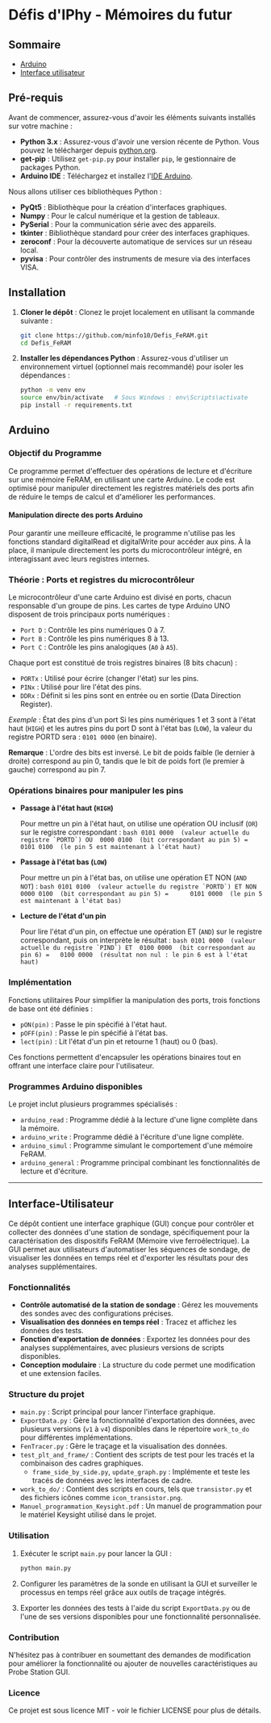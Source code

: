 # Défis d'IPhy - Mémoires du futur

## Sommaire

- [Arduino](##Arduino)
- [Interface utilisateur](##Interface-utilisateur)

## Pré-requis

Avant de commencer, assurez-vous d'avoir les éléments suivants installés sur votre machine :

- **Python 3.x** : Assurez-vous d'avoir une version récente de Python. Vous pouvez le télécharger depuis [python.org](https://www.python.org/downloads/).
- **get-pip** : Utilisez `get-pip.py` pour installer `pip`, le gestionnaire de packages Python.
- **Arduino IDE** : Téléchargez et installez l'[IDE Arduino](https://www.arduino.cc/en/software).

Nous allons utiliser ces bibliothèques Python :
- **PyQt5** : Bibliothèque pour la création d'interfaces graphiques.
- **Numpy** : Pour le calcul numérique et la gestion de tableaux.
- **PySerial** : Pour la communication série avec des appareils.
- **tkinter** : Bibliothèque standard pour créer des interfaces graphiques.
- **zeroconf** : Pour la découverte automatique de services sur un réseau local. 
- **pyvisa** : Pour contrôler des instruments de mesure via des interfaces VISA.

## Installation

1. **Cloner le dépôt** :
   Clonez le projet localement en utilisant la commande suivante :
   ```bash
   git clone https://github.com/minfo10/Defis_FeRAM.git
   cd Defis_FeRAM
   ```
2. **Installer les dépendances Python** : Assurez-vous d'utiliser un environnement virtuel (optionnel mais recommandé) pour isoler les dépendances :
   ```bash
   python -m venv env
   source env/bin/activate   # Sous Windows : env\Scripts\activate
   pip install -r requirements.txt
   ```

## Arduino

### Objectif du Programme

Ce programme permet d'effectuer des opérations de lecture et d'écriture sur une mémoire FeRAM, en utilisant une carte Arduino.
Le code est optimisé pour manipuler directement les registres matériels des ports afin de réduire le temps de calcul et d'améliorer les performances.

#### Manipulation directe des ports Arduino
Pour garantir une meilleure efficacité, le programme n'utilise pas les fonctions standard digitalRead et digitalWrite pour accéder aux pins. À la place, il manipule directement les ports du microcontrôleur intégré, en interagissant avec leurs registres internes.
    
### Théorie : Ports et registres du microcontrôleur
Le microcontrôleur d'une carte Arduino est divisé en ports, chacun responsable d'un groupe de pins.
Les cartes de type Arduino UNO disposent de trois principaux ports numériques :

- `Port D` : Contrôle les pins numériques 0 à 7.
- `Port B` : Contrôle les pins numériques 8 à 13.
- `Port C` : Contrôle les pins analogiques (`A0` à `A5`).

Chaque port est constitué de trois registres binaires (8 bits chacun) :

- `PORTx` : Utilisé pour écrire (changer l'état) sur les pins.
- `PINx` : Utilisé pour lire l'état des pins.
- `DDRx` : Définit si les pins sont en entrée ou en sortie (Data Direction Register).

*Exemple* : État des pins d'un port
Si les pins numériques 1 et 3 sont à l'état haut (`HIGH`) et les autres pins du port D sont à l'état bas (`LOW`), la valeur du registre PORTD sera : `0101 0000` (en binaire).

**Remarque** : L'ordre des bits est inversé. Le bit de poids faible (le dernier à droite) correspond au pin 0, tandis que le bit de poids fort (le premier à gauche) correspond au pin 7.

### Opérations binaires pour manipuler les pins

- **Passage à l'état haut (`HIGH`)**

   Pour mettre un pin à l'état haut, on utilise une opération OU inclusif (`OR`) sur le registre correspondant :
      ```bash
              0101 0000  (valeur actuelle du registre `PORTD`)
          OU  0000 0100  (bit correspondant au pin 5)
          =   0101 0100  (le pin 5 est maintenant à l'état haut)
      ```

- **Passage à l'état bas (`LOW`)**

   Pour mettre un pin à l'état bas, on utilise une opération ET NON (`AND NOT`) :
      ```bash
                 0101 0100  (valeur actuelle du registre `PORTD`)
          ET NON 0000 0100  (bit correspondant au pin 5)
          =      0101 0000  (le pin 5 est maintenant à l'état bas)
      ```

- **Lecture de l'état d'un pin**

   Pour lire l'état d'un pin, on effectue une opération ET (`AND`) sur le registre correspondant, puis on interprète le résultat :
      ```bash
              0101 0000  (valeur actuelle du registre `PIND`)
          ET  0100 0000  (bit correspondant au pin 6)
          =   0100 0000  (résultat non nul : le pin 6 est à l'état haut)
      ```


### Implémentation

Fonctions utilitaires
Pour simplifier la manipulation des ports, trois fonctions de base ont été définies :

- `pON(pin)` : Passe le pin spécifié à l'état haut.
- `pOFF(pin)` : Passe le pin spécifié à l'état bas.
- `lect(pin)` : Lit l'état d'un pin et retourne 1 (haut) ou 0 (bas).

Ces fonctions permettent d'encapsuler les opérations binaires tout en offrant une interface claire pour l'utilisateur.

### Programmes Arduino disponibles
Le projet inclut plusieurs programmes spécialisés :

- `arduino_read` : Programme dédié à la lecture d'une ligne complète dans la mémoire.
- `arduino_write` : Programme dédié à l'écriture d'une ligne complète.
- `arduino_simul` : Programme simulant le comportement d'une mémoire FeRAM.
- `arduino_general` : Programme principal combinant les fonctionnalités de lecture et d'écriture.


---

## Interface-Utilisateur

Ce dépôt contient une interface graphique (GUI) conçue pour contrôler et collecter des données d'une station de sondage, spécifiquement pour la caractérisation des dispositifs FeRAM (Mémoire vive ferroélectrique). La GUI permet aux utilisateurs d'automatiser les séquences de sondage, de visualiser les données en temps réel et d'exporter les résultats pour des analyses supplémentaires.

### Fonctionnalités

- **Contrôle automatisé de la station de sondage** : Gérez les mouvements des sondes avec des configurations précises.
- **Visualisation des données en temps réel** : Tracez et affichez les données des tests.
- **Fonction d'exportation de données** : Exportez les données pour des analyses supplémentaires, avec plusieurs versions de scripts disponibles.
- **Conception modulaire** : La structure du code permet une modification et une extension faciles.

### Structure du projet

- `main.py` : Script principal pour lancer l'interface graphique.
- `ExportData.py` : Gère la fonctionnalité d'exportation des données, avec plusieurs versions (`v1` à `v4`) disponibles dans le répertoire `work_to_do` pour différentes implémentations.
- `FenTracer.py` : Gère le traçage et la visualisation des données.
- `test_plt_and_frame/` : Contient des scripts de test pour les tracés et la combinaison des cadres graphiques.
  - `frame_side_by_side.py`, `update_graph.py` : Implémente et teste les tracés de données avec les interfaces de cadre.
- `work_to_do/` : Contient des scripts en cours, tels que `transistor.py` et des fichiers icônes comme `icon_transistor.png`.
- `Manuel_programmation_Keysight.pdf` : Un manuel de programmation pour le matériel Keysight utilisé dans le projet.


### Utilisation

1. Exécuter le script `main.py` pour lancer la GUI :
   ```bash
   python main.py
   ```

2. Configurer les paramètres de la sonde en utilisant la GUI et surveiller le processus en temps réel grâce aux outils de traçage intégrés.

3. Exporter les données des tests à l'aide du script `ExportData.py` ou de l'une de ses versions disponibles pour une fonctionnalité personnalisée.

### Contribution

N'hésitez pas à contribuer en soumettant des demandes de modification pour améliorer la fonctionnalité ou ajouter de nouvelles caractéristiques au Probe Station GUI.

### Licence

Ce projet est sous licence MIT - voir le fichier LICENSE pour plus de détails.



